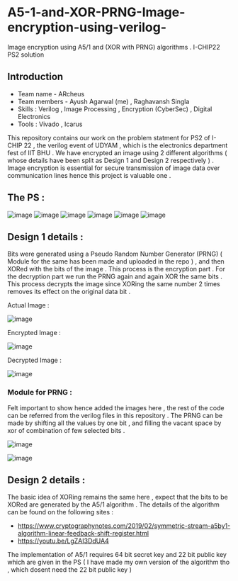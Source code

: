 # A5-1-and-XOR-PRNG-Image-encryption-using-verilog-
Image encryption using A5/1 and (XOR with PRNG) algorithms . I-CHIP22 PS2 solution 

## Introduction 

* Team name - ARcheus 
* Team members - Ayush Agarwal (me) , Raghavansh Singla 
* Skills : Verilog , Image Processing , Encryption (CyberSec) , Digital Electronics 
* Tools : Vivado , Icarus 

This repository contains our work on the problem statment for PS2 of I-CHIP 22 , the verilog event of UDYAM , which is the electronics department fest of IIT BHU .
We have encrypted an image using 2 different algorithms ( whose details have been split as Design 1 and Design 2 respectively ) . Image encryption is essential for secure transmission of image data over communication lines hence this project is valuable one . 

## The PS :

![image](https://user-images.githubusercontent.com/86561124/163959542-01705860-5c4f-4c09-8fec-f5fea4002c6a.png)
![image](https://user-images.githubusercontent.com/86561124/163959553-59914495-995e-443c-80cf-8cca6c38d0ce.png)
![image](https://user-images.githubusercontent.com/86561124/163959563-f59af497-5920-4575-9e2a-0a8e28e72b74.png)
![image](https://user-images.githubusercontent.com/86561124/163959599-6130c29a-0aae-4b8a-8c3a-cea4891e7dab.png)
![image](https://user-images.githubusercontent.com/86561124/163959621-ac87ac3c-7d95-4b7c-8ac1-bf8082ae6b4c.png)
![image](https://user-images.githubusercontent.com/86561124/163959633-02400e66-61a8-431b-a0e7-6f54af66748e.png)

## Design 1 details :

Bits were generated using a Pseudo Random Number Generator (PRNG) ( Module for the same has been made and uploaded in the repo ) , and then XORed with the bits of the image . This process is the encryption part . For the decryption part we run the PRNG again and again XOR the same bits . This process decrypts the image since XORing the same number 2 times removes its effect on the original data bit . 

Actual Image :

![image](https://user-images.githubusercontent.com/86561124/163985959-46dfd64c-3c9d-49c6-b097-03a13485eebe.png)

Encrypted Image :

![image](https://user-images.githubusercontent.com/86561124/163986081-eed920fb-38d4-450b-8c74-aa9982bc454a.png)

Decrypted Image :

![image](https://user-images.githubusercontent.com/86561124/163986127-df3e02f5-ae36-4f1f-b4d4-14312a043de5.png)

### Module for PRNG :

Felt important to show hence added the images here , the rest of the code can be referred from the verilog files in this repository . The PRNG can be made by shifting all the values by one bit , and filling the vacant space by xor of combination of few selected bits . 

![image](https://user-images.githubusercontent.com/86561124/163986831-685a00ef-0161-4026-a369-9b78d4084eda.png)

![image](https://user-images.githubusercontent.com/86561124/163986839-a5ea2723-3fcf-44f5-92fc-274c095a2ef6.png)

## Design 2 details :

The basic idea of XORing remains the same here , expect that the bits to be XORed are generated by the A5/1 algorithm . The details of the algorithm can be found on the following sites :

* https://www.cryptographynotes.com/2019/02/symmetric-stream-a5by1-algorithm-linear-feedback-shift-register.html
* https://youtu.be/LgZAI3DdUA4

The implementation of A5/1 requires 64 bit secret key and 22 bit public key which are given in the PS ( I have made my own version of the algorithm tho , which dosent need the 22 bit public key ) 


